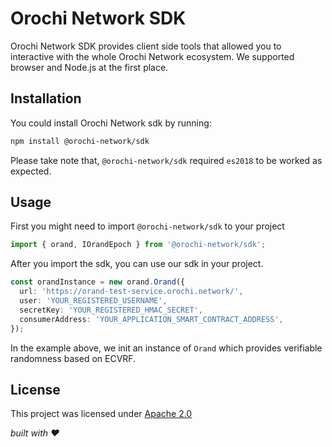 # Orochi Network SDK

Orochi Network SDK provides client side tools that allowed you to interactive with the whole Orochi Network ecosystem. We supported browser and Node.js at the first place.

## Installation

You could install Orochi Network sdk by running:

```bash
npm install @orochi-network/sdk
```

Please take note that, `@orochi-network/sdk` required `es2018` to be worked as expected.

## Usage

First you might need to import `@orochi-network/sdk` to your project

```ts
import { orand, IOrandEpoch } from '@orochi-network/sdk';
```

After you import the sdk, you can use our sdk in your project.

```ts
const orandInstance = new orand.Orand({
  url: 'https://orand-test-service.orochi.network/',
  user: 'YOUR_REGISTERED_USERNAME',
  secretKey: 'YOUR_REGISTERED_HMAC_SECRET',
  consumerAddress: 'YOUR_APPLICATION_SMART_CONTRACT_ADDRESS',
});
```

In the example above, we init an instance of `Orand` which provides verifiable randomness based on ECVRF.

## License

This project was licensed under [Apache 2.0](./LICENSE)

_built with ❤️_
